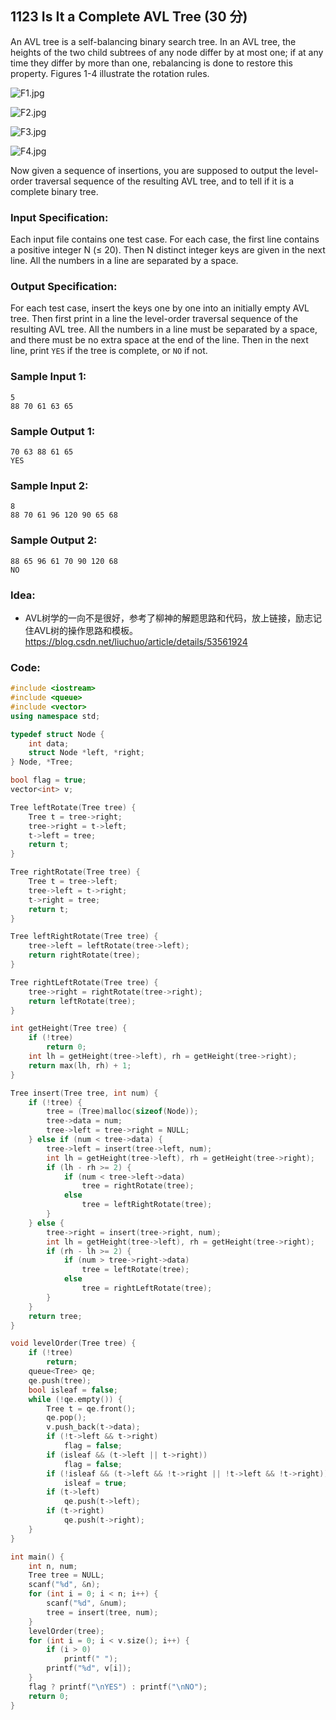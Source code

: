 ##  **1123 Is It a Complete AVL Tree (30 分)** 

 An AVL tree is a self-balancing binary search tree. In an AVL tree, the heights of the two child subtrees of any node differ by at most one; if at any time they differ by more than one, rebalancing is done to restore this property. Figures 1-4 illustrate the rotation rules. 

 ![F1.jpg](https://images.ptausercontent.com/fb337acb-93b0-4af2-9838-deff5ce98058.jpg)  

![F2.jpg](https://images.ptausercontent.com/d1635de7-3e3f-4aaa-889b-ba29f35890db.jpg) 

 ![F3.jpg](https://images.ptausercontent.com/e868e4b9-9fea-4f70-b7a7-1f5d8a3be4ef.jpg) 

 ![F4.jpg](https://images.ptausercontent.com/98aa1782-cea5-4792-8736-999436cf43a9.jpg) 

Now given a sequence of insertions, you are supposed to output the level-order traversal sequence of the resulting AVL tree, and to tell if it is a complete binary tree.

### Input Specification:

Each input file contains one test case. For each case, the first line contains a positive integer N (≤ 20). Then N distinct integer keys are given in the next line. All the numbers in a line are separated by a space.

### Output Specification:

For each test case, insert the keys one by one into an initially empty AVL tree. Then first print in a line the level-order traversal sequence of the resulting AVL tree. All the numbers in a line must be separated by a space, and there must be no extra space at the end of the line. Then in the next line, print `YES` if the tree is complete, or `NO` if not.

### Sample Input 1:

```in
5
88 70 61 63 65
```

### Sample Output 1:

```out
70 63 88 61 65
YES
```

### Sample Input 2:

```in
8
88 70 61 96 120 90 65 68
```

### Sample Output 2:

```out
88 65 96 61 70 90 120 68
NO
```

### Idea:

- AVL树学的一向不是很好，参考了柳神的解题思路和代码，放上链接，励志记住AVL树的操作思路和模板。https://blog.csdn.net/liuchuo/article/details/53561924

### Code:

```c++
#include <iostream>
#include <queue>
#include <vector>
using namespace std;

typedef struct Node {
    int data;
    struct Node *left, *right;
} Node, *Tree;

bool flag = true;
vector<int> v;

Tree leftRotate(Tree tree) {
    Tree t = tree->right;
    tree->right = t->left;
    t->left = tree;
    return t;
}

Tree rightRotate(Tree tree) {
    Tree t = tree->left;
    tree->left = t->right;
    t->right = tree;
    return t;
}

Tree leftRightRotate(Tree tree) {
    tree->left = leftRotate(tree->left);
    return rightRotate(tree);
}

Tree rightLeftRotate(Tree tree) {
    tree->right = rightRotate(tree->right);
    return leftRotate(tree);
}

int getHeight(Tree tree) {
    if (!tree)
        return 0;
    int lh = getHeight(tree->left), rh = getHeight(tree->right);
    return max(lh, rh) + 1;
}

Tree insert(Tree tree, int num) {
    if (!tree) {
        tree = (Tree)malloc(sizeof(Node));
        tree->data = num;
        tree->left = tree->right = NULL;
    } else if (num < tree->data) {
        tree->left = insert(tree->left, num);
        int lh = getHeight(tree->left), rh = getHeight(tree->right);
        if (lh - rh >= 2) {
            if (num < tree->left->data)
                tree = rightRotate(tree);
            else
                tree = leftRightRotate(tree);
        }
    } else {
        tree->right = insert(tree->right, num);
        int lh = getHeight(tree->left), rh = getHeight(tree->right);
        if (rh - lh >= 2) {
            if (num > tree->right->data)
                tree = leftRotate(tree);
            else
                tree = rightLeftRotate(tree);
        }
    }
    return tree;
}

void levelOrder(Tree tree) {
    if (!tree)
        return;
    queue<Tree> qe;
    qe.push(tree);
    bool isleaf = false;
    while (!qe.empty()) {
        Tree t = qe.front();
        qe.pop();
        v.push_back(t->data);
        if (!t->left && t->right)
            flag = false;
        if (isleaf && (t->left || t->right))
            flag = false;
        if (!isleaf && (t->left && !t->right || !t->left && !t->right))
            isleaf = true;
        if (t->left)
            qe.push(t->left);
        if (t->right)
            qe.push(t->right);
    }
}

int main() {
    int n, num;
    Tree tree = NULL;
    scanf("%d", &n);
    for (int i = 0; i < n; i++) {
        scanf("%d", &num);
        tree = insert(tree, num);
    }
    levelOrder(tree);
    for (int i = 0; i < v.size(); i++) {
        if (i > 0)
            printf(" ");
        printf("%d", v[i]);
    }
    flag ? printf("\nYES") : printf("\nNO");
    return 0;
}
```

